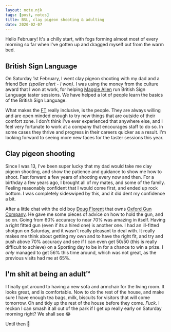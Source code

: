 ```yaml
---
layout: note.njk
tags: [post, notes]
title: BSL, clay pigeon shooting & adulting
date: 2020-02-07
---
```


Hello February! It's a chilly start, with fogs forming almost most of every morning so far when I've gotten up and dragged myself out from the warm bed.

## British Sign Language

On Saturday 1st February, I went clay pigeon shooting with my dad and a friend Ben _(spoiler alert - I won)_. I was using the money from the culture award that I won at work, for helping [Maggie Allen](https://twitter.com/_magspie) run British Sign Language taster sessions. We have helped a lot of people learn the basics of the British Sign Language. 

What makes the [FT](https://www.ft.com) really inclusive, is the people. They are always willing and are open minded enough to try new things that are outside of their comfort zone. I don't think I've ever experienced that anywhere else, and I feel very fortunate to work at a company that encourages staff to do so. In some cases they thrive and progress in their careers quicker as a result. I'm looking forward to seeing more new faces for the taster sessions this year.

## Clay pigeon shooting

Since I was 13, I've been super lucky that my dad would take me clay pigeon shooting, and show the patience and guidance to show me how to shoot. Fast forward a few years of shooting every now and then. For a birthday a few years ago, I brought all of my mates, and some of the family. Feeling reasonably confident that I would come first, and ended up rock bottom. I was completely sideswiped by this, and it did dent my confidence a bit.

After a little chat with the old boy [Doug Florent](https://www.youtube.com/watch?v=eTK0IPLhImw) that owns [Oxford Gun Company](https://www.oxfordguncompany.co.uk/). He gave me some pieces of advice on how to hold the gun, and so on. Going from 60% accuracy to near 70% was amazing in itself. Having a right fitted gun (even if its a hired one) is another one. I had an ill-fitted shotgun on Saturday, and it wasn't really pleasant to deal with. It really makes me think about getting my own and to have the right fit, and try and push above 70% accuracy and see if I can even get 50/50 (this is really difficult to achieve) on a Sporting day to be in for a chance to win a prize. I _only_ managed to get 56% this time around, which was not great, as the previous visits had me at 65%.

## I'm shit at being an adult™️

I finally got around to having a new sofa and armchair for the living room. It looks great, and is comfortable. Now to do the rest of the house, and make sure I have enough tea bags, milk, biscuits for visitors that will come tomorrow. Oh and tidy up the rest of the house before they come. _Fuck_. I reckon I can smash it all out of the park if I get up really early on Saturday morning right? We shall see 😂

Until then 👋



